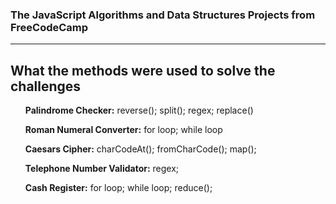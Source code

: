 <h3>The JavaScript Algorithms and Data Structures Projects from FreeCodeCamp</h3>
<hr>

<h2>What the methods were used to solve the challenges</h2>
<ul>
  <p><strong>Palindrome Checker:</strong> reverse(); split(); regex; replace()</p>
  <p><strong>Roman Numeral Converter:</strong> for loop; while loop</p>
  <p><strong>Caesars Cipher:</strong> charCodeAt(); fromCharCode(); map();</p>
  <p><strong>Telephone Number Validator:</strong> regex;</p>
  <p><strong>Cash Register:</strong> for loop; while loop; reduce(); </p>
</ul>
